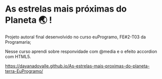 # As estrelas mais próximas do Planeta 🌏 !

Projeto autoral final desenvolvido no curso euProgramo, FE#2-T03 da Programaria;

Nesse curso aprendi sobre responvidade com @media e o efeito accordion com HTML5.

https://dayanadovalle.github.io/As-estrelas-mais-proximas-do-planeta-terra-EuProgramo/


